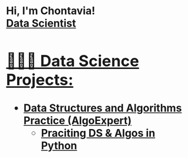 <h1>Hi, I'm Chontavia! <br/><a href="https://github.com/chontaviaj">Data Scientist</a> <a href="[https://www.linkedin.com/in/chontaviajohnson/]">

<h2>👩🏾‍💻 Data Science Projects:</h2>

- <b>Data Structures and Algorithms Practice (AlgoExpert)</b>
  - [Praciting DS & Algos in Python](https://github.com/joshmadakor1/Algorithms-Practice)

